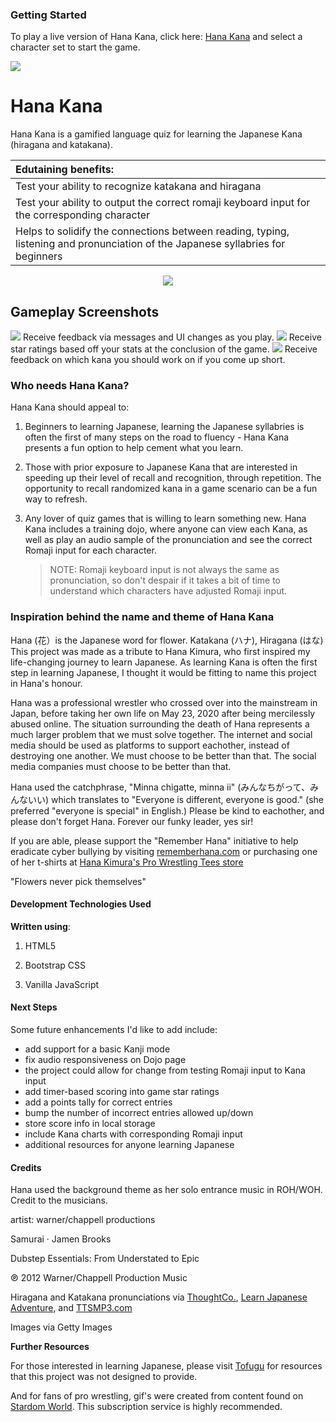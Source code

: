 ### Getting Started

To play a live version of Hana Kana, click here: <a href = "https://tonypurple.github.io/Flex44-Anthony-Vanoni-Project1BrowserGame/">Hana Kana</a> and select a character set to start the game.

<img src="https://i.imgur.com/DGkFsKy.png">

# Hana Kana

Hana Kana is a gamified language quiz for learning the Japanese Kana (hiragana and katakana).

| Edutaining benefits: |
| :--- |
| Test your ability to recognize katakana and hiragana |
| Test your ability to output the correct romaji keyboard input for the corresponding character |
| Helps to solidify the connections between reading, typing, listening and pronunciation of the Japanese syllabries for beginners |

<p align="center">
<img src="https://i.imgur.com/yuIDrNv.png">
</p>

## Gameplay Screenshots
<img src="https://i.imgur.com/D21HBbb.png">
Receive feedback via messages and UI changes as you play.

<img src="https://i.imgur.com/Woc9kxl.png1">
Receive star ratings based off your stats at the conclusion of the game.

<img src="https://i.imgur.com/NUIjZcc.png?1">
Receive feedback on which kana you should work on if you come up short.

### Who needs Hana Kana?

Hana Kana should appeal to:

1. Beginners to learning Japanese, learning the Japanese syllabries is often the first of many steps on the road to fluency - Hana Kana presents a fun option to help cement what you learn.

2. Those with prior exposure to Japanese Kana that are interested in speeding up their level of recall and recognition, through repetition. The opportunity to recall randomized kana in a game scenario can be a fun way to refresh.

3. Any lover of quiz games that is willing to learn something new. Hana Kana includes a training dojo, where anyone can view each Kana, as well as play an audio sample of the pronunciation and see the correct Romaji input for each character.

	> NOTE: Romaji keyboard input is not always the same as pronunciation, so don't despair if it takes a bit of time to understand which characters have adjusted Romaji input.

### Inspiration behind the name and theme of Hana Kana

Hana (花）is the Japanese word for flower. Katakana (ハナ), Hiragana (はな)
This project was made as a tribute to Hana Kimura, who first inspired my life-changing journey to learn Japanese. As learning Kana is often the first step in learning Japanese, I thought it would be fitting to name this project in Hana's honour.

Hana was a professional wrestler who crossed over into the mainstream in Japan, before taking her own life on May 23, 2020 after being mercilessly abused online. The situation surrounding the death of Hana represents a much larger problem that we must solve together. The internet and social media should be used as platforms to support eachother, instead of destroying one another. We must choose to be better than that. The social media companies must choose to be better than that.

Hana used the catchphrase, "Minna chigatte, minna ii" (みんなちがって、みんないい) which translates to "Everyone is different, everyone is good." (she preferred "everyone is special" in English.) Please be kind to eachother, and please don't forget Hana. Forever our funky leader, yes sir!

If you are able, please support the "Remember Hana" initiative to help eradicate cyber bullying by visiting <a href="https://www.rememberhana.com">rememberhana.com</a> or purchasing one of her t-shirts at <a href="https://www.prowrestlingtees.com/wrestler-t-shirts/hanakimura.html">Hana Kimura's Pro Wrestling Tees store</a>

"Flowers never pick themselves"

#### Development Technologies Used

**Written using**:

1. HTML5

2. Bootstrap CSS

3. Vanilla JavaScript

#### Next Steps

Some future enhancements I'd like to add include:

- add support for a basic Kanji mode
- fix audio responsiveness on Dojo page
- the project could allow for change from testing Romaji input to Kana input
- add timer-based scoring into game star ratings
- add a points tally for correct entries 
- bump the number of incorrect entries allowed up/down
- store score info in local storage
- include Kana charts with corresponding Romaji input
- additional resources for anyone learning Japanese

#### Credits

Hana used the background theme as her solo entrance music in ROH/WOH. Credit to the musicians.

artist: warner/chappell productions

Samurai · Jamen Brooks

Dubstep Essentials: From Understated to Epic

℗ 2012 Warner/Chappell Production Music

Hiragana and Katakana pronunciations via <a href="https://www.thoughtco.com">ThoughtCo.</a>, <a href="https://www.learn-japanese-adventure.com">Learn Japanese Adventure</a>, and <a href="https://www.ttsmp3.com">TTSMP3.com</a>

Images via Getty Images

**Further Resources**

For those interested in learning Japanese, please visit <a href="https://www.tofugu.com">Tofugu</a> for resources that this project was not designed to provide.

And for fans of pro wrestling, gif's were created from content found on <a href="https://www.stardom-world.com">Stardom World</a>. This subscription service is highly recommended.
